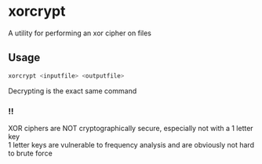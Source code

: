 # xorcrypt

A utility for performing an xor cipher on files

## Usage

```bash
xorcrypt <inputfile> <outputfile>
```
Decrypting is the exact same command

### !!
XOR ciphers are NOT cryptographically secure, especially not with a 1 letter key <br>
1 letter keys are vulnerable to frequency analysis and are obviously not hard to brute force
